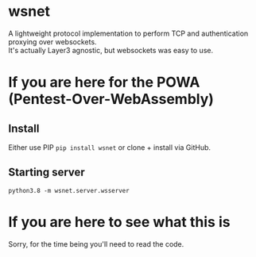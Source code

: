 # wsnet
A lightweight protocol implementation to perform TCP and authentication proxying over websockets.  
It's actually Layer3 agnostic, but websockets was easy to use.

# If you are here for the POWA (Pentest-Over-WebAssembly)
## Install
Either use PIP `pip install wsnet` or clone + install via GitHub.
## Starting server
`python3.8 -m wsnet.server.wsserver`
# If you are here to see what this is
Sorry, for the time being you'll need to read the code.